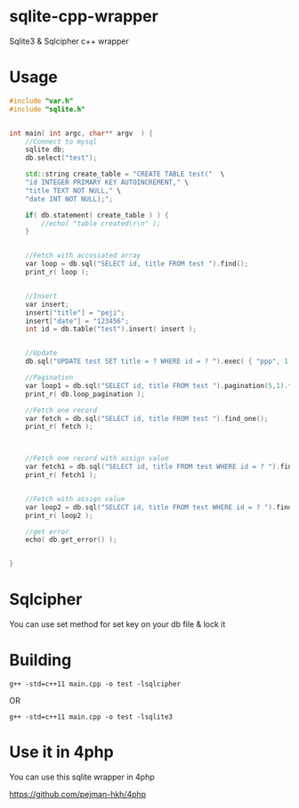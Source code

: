# sqlite-cpp-wrapper
Sqlite3 & Sqlcipher c++ wrapper

# Usage

```c++
#include "var.h"
#include "sqlite.h"


int main( int argc, char** argv  ) {
	//Connect to mysql
	sqlite db;
	db.select("test");

    std::string create_table = "CREATE TABLE test("  \
    "id INTEGER PRIMARY KEY AUTOINCREMENT," \
    "title TEXT NOT NULL," \
    "date INT NOT NULL);";

    if( db.statement( create_table ) ) {
        //echo( "table created\r\n" );
    }


	//Fetch with accosiated array
	var loop = db.sql("SELECT id, title FROM test ").find();
	print_r( loop );


	//Insert
	var insert;
	insert["title"] = "peji";
	insert["date"] = "123456";
	int id = db.table("test").insert( insert );


	//Update
	db.sql("UPDATE test SET title = ? WHERE id = ? ").exec( { "ppp", 1 } );

	//Pagination
	var loop1 = db.sql("SELECT id, title FROM test ").pagination(5,1).find();
	print_r( db.loop_pagination );

	//Fetch one record
	var fetch = db.sql("SELECT id, title FROM test ").find_one();
	print_r( fetch );



	//Fetch one record with assign value
	var fetch1 = db.sql("SELECT id, title FROM test WHERE id = ? ").find_one( { 1 } );
	print_r( fetch1 );


	//Fetch with assign value
	var loop2 = db.sql("SELECT id, title FROM test WHERE id = ? ").find( { 1 } );
	print_r( loop2 );

	//get error
	echo( db.get_error() );


}
```

# Sqlcipher
You can use set method for set key on your db file & lock it

# Building
```
g++ -std=c++11 main.cpp -o test -lsqlcipher
```
OR

```
g++ -std=c++11 main.cpp -o test -lsqlite3
```

# Use it in 4php

You can use this sqlite wrapper in 4php

https://github.com/pejman-hkh/4php

